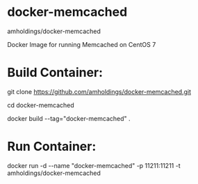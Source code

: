 # docker-memcached
amholdings/docker-memcached

Docker Image for running Memcached on CentOS 7

# Build Container:
git clone https://github.com/amholdings/docker-memcached.git

cd docker-memcached

docker build --tag="docker-memcached" .

# Run Container:
docker run -d --name "docker-memcached" -p 11211:11211 -t amholdings/docker-memcached
